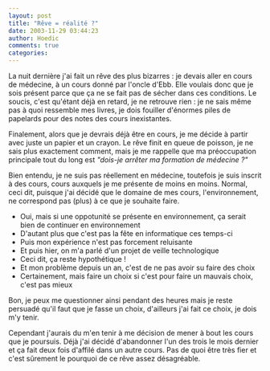 ```yaml
---
layout: post
title: "Rêve = réalité ?"
date: 2003-11-29 03:44:23
author: Hoedic
comments: true
categories: 
---
```



La nuit dernière j'ai fait un rêve des plus bizarres : je devais aller en cours de médecine, à un cours donné par l'oncle d'Ebb. Elle voulais donc que je sois présent parce que ça ne se fait pas de sécher dans ces conditions. Le soucis, c'est qu'étant déjà en retard, je ne retrouve rien : je ne sais même pas à quoi ressemble mes livres, je dois fouiller d'énormes piles de papelards pour des notes des cours inexistantes.

Finalement, alors que je devrais déjà être en cours, je me décide à partir avec juste un papier et un crayon. Le rêve finit en queue de poisson, je ne sais plus exactement comment, mais je me rappelle que ma préoccupation principale tout du long est <i>"dois-je arrêter ma formation de médecine ?"</i>

Bien entendu, je ne suis pas réellement en médecine, toutefois je suis inscrit à des cours, cours auxquels je me présente de moins en moins. Normal, ceci dit, puisque j'ai décidé que le domaine de mes cours, l'environnement, ne correspond pas (plus) à ce que je souhaite faire.

 - Oui, mais si une oppotunité se présente en environnement, ça serait bien de continuer en environnement<br />
 - D'autant plus que c'est pas la fête en informatique ces temps-ci<br />
 - Puis mon expérience n'est pas forcement reluisante<br />
 - Et puis hier, on m'a parlé d'un projet de veille technologique<br />
 - Ceci dit, ça reste hypothétique !
 - Et mon problème depuis un an, c'est de ne pas avoir su faire des choix<br />
 - Certainement, mais faire un choix si c'est pour faire un mauvais choix, c'est pas mieux

Bon, je peux me questionner ainsi pendant des heures mais je reste persuadé qu'il faut que je fasse un choix, d'ailleurs j'ai fait ce choix, je dois m'y tenir.

Cependant j'aurais du m'en tenir à me décision de mener à bout les cours que je poursuis. Déjà j'ai décidé d'abandonner l'un des trois le mois dernier et ça fait deux fois d'affilé dans un autre cours. Pas de quoi être très fier et c'est sûrement le pourquoi de ce rêve assez désagréable.